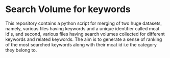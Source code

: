 # Search Volume for keywords

This repository contains a python script for merging of two huge datasets, namely, various files having keywords and a unique identifier called mcat id's, and second, various files having search volumes collected for different keywords and related keywords.
The aim is to generate a sense of ranking of the most searched keywords along with their mcat id i.e the category they belong to.
